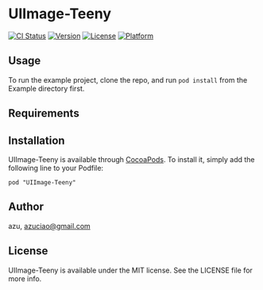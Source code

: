 # UIImage-Teeny

[![CI Status](http://img.shields.io/travis/azu/UIImage-Teeny.svg?style=flat)](https://travis-ci.org/azu/UIImage-Teeny)
[![Version](https://img.shields.io/cocoapods/v/UIImage-Teeny.svg?style=flat)](http://cocoadocs.org/docsets/UIImage-Teeny)
[![License](https://img.shields.io/cocoapods/l/UIImage-Teeny.svg?style=flat)](http://cocoadocs.org/docsets/UIImage-Teeny)
[![Platform](https://img.shields.io/cocoapods/p/UIImage-Teeny.svg?style=flat)](http://cocoadocs.org/docsets/UIImage-Teeny)

## Usage

To run the example project, clone the repo, and run `pod install` from the Example directory first.

## Requirements

## Installation

UIImage-Teeny is available through [CocoaPods](http://cocoapods.org). To install
it, simply add the following line to your Podfile:

    pod "UIImage-Teeny"

## Author

azu, azuciao@gmail.com

## License

UIImage-Teeny is available under the MIT license. See the LICENSE file for more info.

